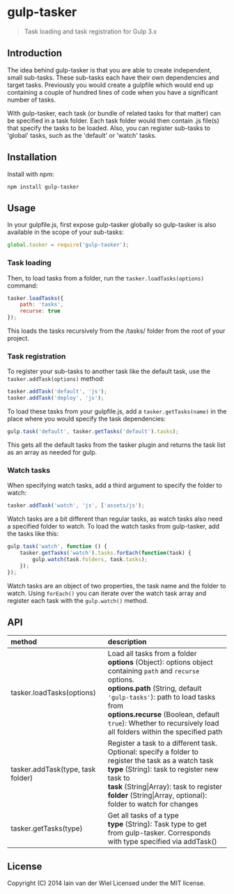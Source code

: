 # gulp-tasker
> Task loading and task registration for Gulp 3.x

## Introduction
The idea behind gulp-tasker is that you are able to create independent, small sub-tasks. These sub-tasks each have their own dependencies and target tasks. Previously you would create a gulpfile which would end up containing a couple of hundred lines of code when you have a significant number of tasks.

With gulp-tasker, each task (or bundle of related tasks for that matter) can be specified in a task folder. Each task folder would then contain .js file(s) that specify the tasks to be loaded. Also, you can register sub-tasks to 'global' tasks, such as the 'default' or 'watch' tasks.

## Installation
Install with npm: 

```npm install gulp-tasker```

## Usage
In your gulpfile.js, first expose gulp-tasker globally so gulp-tasker is also available in the scope of your sub-tasks:

```javascript
global.tasker = require('gulp-tasker');
```

### Task loading
Then, to load tasks from a folder, run the `tasker.loadTasks(options)` command:

```javascript
tasker.loadTasks({
	path: 'tasks',
	recurse: true
});
```
This loads the tasks recursively from the /tasks/ folder from the root of your project.

### Task registration
To register your sub-tasks to another task like the default task, use the `tasker.addTask(options)` method:

```javascript
tasker.addTask('default', 'js');
tasker.addTask('deploy', 'js');
```
To load these tasks from your gulpfile.js, add a `tasker.getTasks(name)` in the place where you would specify the task dependencies:

```javascript
gulp.task('default', tasker.getTasks('default').tasks);
```
This gets all the default tasks from the tasker plugin and returns the task list as an array as needed for gulp.
### Watch tasks
When specifying watch tasks, add a third argument to specify the folder to watch:

```javascript
tasker.addTask('watch', 'js', ['assets/js');
```
Watch tasks are a bit different than regular tasks, as watch tasks also need a specified folder to watch. To load the watch tasks from gulp-tasker, add the tasks like this:

```javascript
gulp.task('watch', function () {
	tasker.getTasks('watch').tasks.forEach(function(task) {
		gulp.watch(task.folders, task.tasks);
	});
});
```
Watch tasks are an object of two properties, the task name and the folder to watch. Using `forEach()` you can iterate over the watch task array and register each task with the `gulp.watch()` method.

## API
method 								| description
:----- 								| :----------
tasker.loadTasks(options) 			| Load all tasks from a folder<br>**options** (Object): options object containing `path` and `recurse` options.<br>**options.path** (String, default `'gulp-tasks'`): path to load tasks from<br>**options.recurse** (Boolean, default `true`): Whether to recursively load all folders within the specified path
tasker.addTask(type, task folder)	| Register a task to a different task. Optional: specify a folder to register the task as a watch task<br>**type** (String): task to register new task to<br>**task** (String\|Array): task to register<br>**folder** (String\|Array, optional): folder to watch for changes
tasker.getTasks(type) 				| Get all tasks of a type<br>**type** (String): Task type to get from gulp-tasker. Corresponds with type specified via addTask()

## License
Copyright (C) 2014 Iain van der Wiel
Licensed under the MIT license.